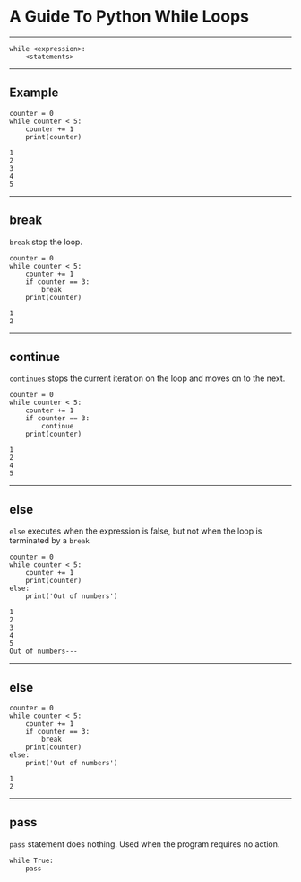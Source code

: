 # A Guide To Python While Loops
---

```
while <expression>:
    <statements>
```

---


## Example
```
counter = 0
while counter < 5:
    counter += 1
    print(counter)
```

```
1
2
3
4
5
```
---

## break

`break` stop the loop.

```
counter = 0
while counter < 5:
    counter += 1
    if counter == 3:
        break
    print(counter)
```

```
1
2
```
---
## continue

`continues` stops the current iteration on the loop and moves on to the next.

```
counter = 0
while counter < 5:
    counter += 1
    if counter == 3:
        continue
    print(counter)
```

```
1
2
4
5
```
---
## else

`else` executes when the expression is false, but not when the loop is terminated by a `break`

```
counter = 0
while counter < 5:
    counter += 1
    print(counter)
else:
    print('Out of numbers')
```

```
1
2
3
4
5
Out of numbers---

```

---
## else

```
counter = 0
while counter < 5:
    counter += 1
    if counter == 3:
        break
    print(counter)
else:
    print('Out of numbers')
```

```
1
2
```

---
## pass

`pass` statement does nothing. Used when the program requires no action.


```
while True:
    pass
```
